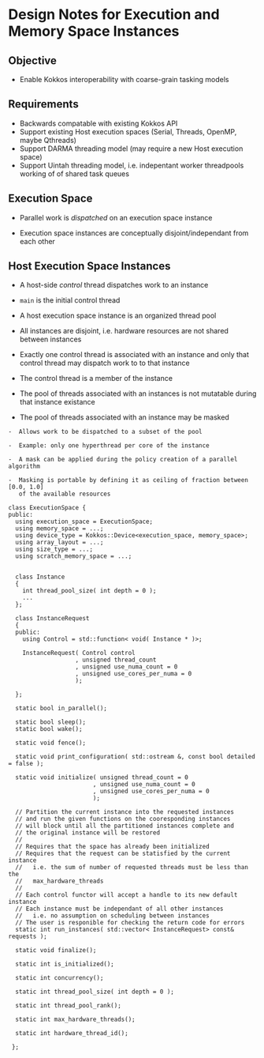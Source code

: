 # Design Notes for Execution and Memory Space Instances

## Objective

 * Enable Kokkos interoperability with coarse-grain tasking models
 
## Requirements

 * Backwards compatable with existing Kokkos API
 * Support existing Host execution spaces (Serial, Threads, OpenMP, maybe Qthreads)
 * Support DARMA threading model (may require a new Host execution space)
 * Support Uintah threading model, i.e. indepentant worker threadpools working of of shared task queues
 
  
## Execution Space

  * Parallel work is *dispatched* on an execution space instance
  
  * Execution space instances are conceptually disjoint/independant from each other 
  

## Host Execution Space Instances

  *  A host-side *control* thread dispatches work to an instance

  * `main` is the initial control thread

  *  A host execution space instance is an organized thread pool

  *  All instances are disjoint, i.e. hardware resources are not shared between instances

  *  Exactly one control thread is associated with
     an instance and only that control thread may
     dispatch work to to that instance

  *  The control thread is a member of the instance

  *  The pool of threads associated with an instances is not mutatable during that instance existance

  *  The pool of threads associated with an instance may be masked

    -  Allows work to be dispatched to a subset of the pool

    -  Example: only one hyperthread per core of the instance

    -  A mask can be applied during the policy creation of a parallel algorithm
 
    -  Masking is portable by defining it as ceiling of fraction between [0.0, 1.0] 
       of the available resources

```
class ExecutionSpace {
public:
  using execution_space = ExecutionSpace;
  using memory_space = ...;
  using device_type = Kokkos::Device<execution_space, memory_space>;
  using array_layout = ...;
  using size_type = ...;
  using scratch_memory_space = ...;
  
  
  class Instance
  {
    int thread_pool_size( int depth = 0 );
    ...
  };
  
  class InstanceRequest
  {
  public:
    using Control = std::function< void( Instance * )>;
    
    InstanceRequest( Control control
                   , unsigned thread_count
                   , unsigned use_numa_count = 0
                   , unsigned use_cores_per_numa = 0
                   );    
  
  };
  
  static bool in_parallel();
  
  static bool sleep();
  static bool wake();
  
  static void fence();
  
  static void print_configuration( std::ostream &, const bool detailed = false );
  
  static void initialize( unsigned thread_count = 0
                        , unsigned use_numa_count = 0
                        , unsigned use_cores_per_numa = 0
                        );
  
  // Partition the current instance into the requested instances
  // and run the given functions on the cooresponding instances
  // will block until all the partitioned instances complete and 
  // the original instance will be restored 
  //
  // Requires that the space has already been initialized
  // Requires that the request can be statisfied by the current instance
  //   i.e. the sum of number of requested threads must be less than the 
  //   max_hardware_threads
  //
  // Each control functor will accept a handle to its new default instance
  // Each instance must be independant of all other instances 
  //   i.e. no assumption on scheduling between instances
  // The user is responible for checking the return code for errors
  static int run_instances( std::vector< InstanceRequest> const& requests );
  
  static void finalize();

  static int is_initialized();
  
  static int concurrency();
  
  static int thread_pool_size( int depth = 0 );
  
  static int thread_pool_rank();
  
  static int max_hardware_threads();
  
  static int hardware_thread_id();
                        
 };

```
 



